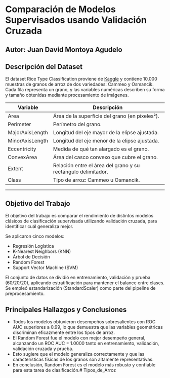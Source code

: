 # Comparación de Modelos Supervisados usando Validación Cruzada

## Autor: Juan David Montoya Agudelo


## Descripción del Dataset

El dataset Rice Type Classification proviene de [Kaggle](https://www.kaggle.com/datasets/mssmartypants/rice-type-classification) y contiene 10,000 muestras de granos de arroz de dos variedades: Cammeo y Osmancik.  
Cada fila representa un grano, y las variables numéricas describen su forma y tamaño obtenidas mediante procesamiento de imágenes.

| Variable | Descripción |
|-----------|-------------|
| Area | Área de la superficie del grano (en píxeles²). |
| Perimeter | Perímetro del grano. |
| MajorAxisLength | Longitud del eje mayor de la elipse ajustada. |
| MinorAxisLength | Longitud del eje menor de la elipse ajustada. |
| Eccentricity | Medida de qué tan alargado es el grano. |
| ConvexArea | Área del casco convexo que cubre el grano. |
| Extent | Relación entre el área del grano y su rectángulo delimitador. |
| Class | Tipo de arroz: Cammeo u Osmancik. |

---

## Objetivo del Trabajo

El objetivo del trabajo es comparar el rendimiento de distintos modelos clásicos de clasificación supervisada utilizando validación cruzada, para identificar cuál generaliza mejor.  

Se aplicaron cinco modelos:  
- Regresión Logística  
- K-Nearest Neighbors (KNN)  
- Árbol de Decisión  
- Random Forest  
- Support Vector Machine (SVM)

El conjunto de datos se dividió en entrenamiento, validación y prueba (60/20/20), aplicando estratificación para mantener el balance entre clases.  
Se empleó estandarización (StandardScaler) como parte del pipeline de preprocesamiento.


## Principales Hallazgos y Conclusiones

- Todos los modelos obtuvieron desempeños sobresalientes con ROC AUC superiores a 0.99, lo que demuestra que las variables geométricas discriminan eficazmente entre los tipos de arroz.  
- El Random Forest fue el modelo con mejor desempeño general, alcanzando un ROC AUC = 1.0000 tanto en entrenamiento, validación, validación cruzada y prueba.   
- Esto sugiere que el modelo generaliza correctamente y que las características físicas de los granos son altamente representativas.  
- En conclusión, Random Forest es el modelo más robusto y confiable para esta tarea de clasificación.# Tipos_de_Arroz
